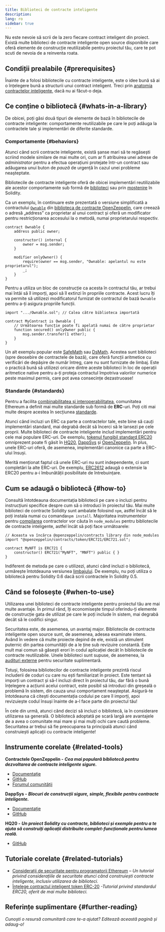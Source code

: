 ```yaml
---
title: Biblioteci de contracte inteligente
description:
lang: ro
sidebar: true
---
```


Nu este nevoie să scrii de la zero fiecare contract inteligent din proiect. Există multe biblioteci de contracte inteligente open source disponibile care oferă elemente de construcție reutilizabile pentru proiectul tău, care te pot scuti de nevoia de a reinventa roata.

## Condiții prealabile {#prerequisites}

Înainte de a folosi bibliotecile cu contracte inteligente, este o idee bună să ai o înțelegere bună a structurii unui contract inteligent. Treci prin [anatomia contractelor inteligente](/developers/docs/smart-contracts/anatomy/), dacă nu ai făcut-o deja.

## Ce conține o bibliotecă {#whats-in-a-library}

De obicei, poți găsi două tipuri de elemente de bază în bibliotecile de contracte inteligente: comportamente reutilizabile pe care le poți adăuga la contractele tale și implementări de diferite standarde.

### Comportamente {#behaviors}

Atunci când scrii contracte inteligente, există șanse mari să te regăsești scriind modele similare de mai multe ori, cum ar fi atribuirea unei adrese de _administrator_ pentru a efectua operațiuni protejate într-un contract sau adăugarea unui buton de _pauză_ de urgență în cazul unei probleme neașteptate.

Bibliotecile de contracte inteligente oferă de obicei implementări reutilizabile ale acestor comportamente sub formă de [biblioteci](https://solidity.readthedocs.io/en/v0.7.2/contracts.html#libraries) sau prin [moștenire](https://solidity.readthedocs.io/en/v0.7.2/contracts.html#inheritance) în Solidity.

Ca un exemplu, în continuare este prezentată o versiune simplificată a contractului [`Ownable`](https://github.com/OpenZeppelin/openzeppelin-contracts/blob/v3.2.0/contracts/access/Ownable.sol) din [biblioteca de contracte OpenZeppelin](https://github.com/OpenZeppelin/openzeppelin-contracts), care creează o adresă „address” ca proprietar al unui contract și oferă un modificator pentru restricționarea accesului la o metodă, numai proprietarului respectiv.

```solidity
contract Ownable {
    address public owner;

    constructor() internal {
        owner = msg.sender;
    }

    modifier onlyOwner() {
        require(owner == msg.sender, "Ownable: apelantul nu este proprietarul");
        _;
    }
}
```

Pentru a utiliza un bloc de construcție ca acesta în contractul tău, ar trebui mai întâi să îl imporți, apoi să îl extinzi în propriile contracte. Acest lucru îți va permite să utilizezi modificatorul furnizat de contractul de bază `Ownable` pentru a-ți asigura propriile funcții.

```solidity
import ".../Ownable.sol"; // Calea către biblioteca importată

contract MyContract is Ownable {
    // Următoarea funcție poate fi apelată numai de către proprietar
    function secured() onlyOwner public {
        msg.sender.transfer(1 ether);
    }
}
```

Un alt exemplu popular este [SafeMath](https://docs.openzeppelin.com/contracts/3.x/utilities#math) sau [DsMath](https://dappsys.readthedocs.io/en/latest/ds_math.html). Acestea sunt biblioteci (spre deosebire de contractele de bază), care oferă funcții aritmetice cu verificări de depășire de număr întreg, care nu sunt furnizate de limbaj. Este o practică bună să utilizezi oricare dintre aceste biblioteci în loc de operații aritmetice native pentru a-ți proteja contractul împotriva valorilor numerice peste maximul permis, care pot avea consecințe dezastruoase!

### Standarde {#standards}

Pentru a facilita [combinabilitatea și interoperabilitatea](/developers/docs/smart-contracts/composability/), comunitatea Ethereum a definit mai multe standarde sub formă de **ERC**-uri. Poți citi mai multe despre acestea în secțiunea [standarde](/developers/docs/standards/).

Atunci când incluzi un ERC ca parte a contractelor tale, este bine să cauți implementări standard, mai degrabă decât să încerci să le lansezi pe cele proprii. Multe biblioteci de contracte inteligente includ implementări pentru cele mai populare ERC-uri. De exemplu, [tokenul fungibil standard ERC20](/developers/tutorials/understand-the-erc-20-token-smart-contract/) omniprezent poate fi găsit în [HQ20](https://github.com/HQ20/contracts/blob/master/contracts/token/README.md), [DappSys](https://github.com/dapphub/ds-token/) și [OpenZeppelin](https://docs.openzeppelin.com/contracts/3.x/erc20). În plus, unele ERC-uri oferă, de asemenea, implementări canonice ca parte a ERC-ului însuși.

Merită menționat faptul că unele ERC-uri nu sunt independente, ci sunt completări la alte ERC-uri. De exemplu, [ERC2612](https://eips.ethereum.org/EIPS/eip-2612) adaugă o extensie la ERC20 pentru a-i îmbunătății posibilitate de întrebuințare.

## Cum se adaugă o bibliotecă {#how-to}

Consultă întotdeauna documentația bibliotecii pe care o incluzi pentru instrucțiuni specifice despre cum să o introduci în proiectul tău. Mai multe biblioteci de contracte Solidity sunt ambalate folosind `npm`, astfel încât să le poți instala numai cu comanda`npm install`. Majoritatea instrumentelor pentru [compilarea](/developers/docs/smart-contracts/compiling/) contractelor vor căuta în `node_modules` pentru bibliotecile de contracte inteligente, astfel încât să poți face următoarele:

```solidity
// Aceasta va încărca @openzeppelin/contracts library din node_modules
import "@openzeppelin/contracts/token/ERC721/ERC721.sol";

contract MyNFT is ERC721 {
    constructor() ERC721("MyNFT", "MNFT") public { }
}
```

Indiferent de metoda pe care o utilizezi, atunci când incluzi o bibliotecă, urmărește întotdeauna versiunea [limbajului](/developers/docs/smart-contracts/languages/). De exemplu, nu poți utiliza o bibliotecă pentru Solidity 0.6 dacă scrii contractele în Solidity 0.5.

## Când se folosește {#when-to-use}

Utilizarea unei biblioteci de contracte inteligente pentru proiectul tău are mai multe avantaje. În primul rând, îți economisește timpul oferindu-ți elemente de construcție gata de utilizat pe care le poți include în sistem, mai degrabă decât să le codifici singur.

Securitatea este, de asemenea, un avantaj major. Bibliotecile de contracte inteligente open source sunt, de asemenea, adesea examinate intens. Având în vedere că multe proiecte depind de ele, există un stimulent puternic din partea comunității de a le ține sub revizuire constantă. Este mult mai comun să găsești erori în codul aplicației decât în ​​bibliotecile de contracte reutilizabile. Unele biblioteci sunt supuse, de asemenea, la [audituri externe](https://github.com/OpenZeppelin/openzeppelin-contracts/tree/master/audit) pentru securitate suplimentară.

Totuși, folosirea bibliotecilor de contracte inteligente prezintă riscul includerii de coduri cu care nu ești familiarizat în proiect. Este tentant să imporți un contract și să-l incluzi direct în proiectul tău, dar fără o bună înțelegere a acțiunii acelui contract, este posibil să introduci din greșeală o problemă în sistem, din cauza unui comportament neașteptat. Asigură-te întotdeauna că citești documentația codului pe care îl imporți, apoi revizuiește codul însuși înainte de a-l face parte din proiectul tău!

În cele din urmă, atunci când decizi să incluzi o bibliotecă, ia în considerare utilizarea sa generală. O bibliotecă adoptată pe scară largă are avantajele de a avea o comunitate mai mare și mai mulți ochi care caută probleme. Securitatea ar trebui să fie preocuparea ta principală atunci când construiești aplicații cu contracte inteligente!

## Instrumente corelate {#related-tools}

**Contractele OpenZeppelin -** **_Cea mai populară bibliotecă pentru dezvoltarea de contracte inteligente sigure._**

- [Documentație](https://docs.openzeppelin.com/contracts/)
- [GitHub](https://github.com/OpenZeppelin/openzeppelin-contracts)
- [Forumul comunității](https://forum.openzeppelin.com/c/general/16)

**DappSys -** **_Blocuri de construcții sigure, simple, flexibile pentru contracte inteligente._**

- [Documentație](https://dappsys.readthedocs.io/)
- [GitHub](https://github.com/dapphub/dappsys)

**HQ20 -** **_Un proiect Solidity cu contracte, biblioteci și exemple pentru a te ajuta să construiți aplicații distribuite complet-funcționale pentru lumea reală._**

- [GitHub](https://github.com/HQ20/contracts)

## Tutoriale corelate {#related-tutorials}

- [Considerații de securitate pentru programatorii Ethereum](/developers/docs/security/) _– Un tutorial privind considerațiile de securitate atunci când construiești contracte inteligente, inclusiv utilizarea de biblioteci._
- [Înțelege contractul inteligent token ERC-20](/developers/tutorials/understand-the-erc-20-token-smart-contract/) _-Tutorial privind standardul ERC20, oferit de mai multe biblioteci._

## Referințe suplimentare {#further-reading}

_Cunoști o resursă comunitară care te-a ajutat? Editează această pagină și adaug-o!_

